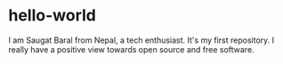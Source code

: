 # hello-world
I am Saugat Baral from Nepal, a tech enthusiast. It's my first repository.
I really have a positive view towards open source and free software.
